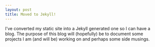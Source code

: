 ```yaml
---
layout: post
title: Moved to Jekyll!
---
```


I've converted my static site into a Jekyll generated one so I can have a blog. The purpose of this blog will (hopefully) be to document some projects I am (and will be) working on and perhaps some side musings.
